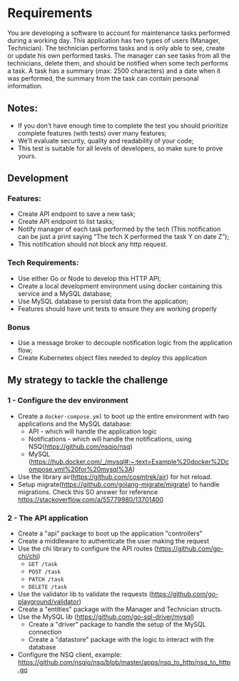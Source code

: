 # Requirements
You are developing a software to account for maintenance tasks performed during a
working day. This application has two types of users (Manager, Technician).
The technician performs tasks and is only able to see, create or update his own
performed tasks.
The manager can see tasks from all the technicians, delete them, and should be
notified when some tech performs a task.
A task has a summary (max: 2500 characters) and a date when it was performed, the
summary from the task can contain personal information.
## Notes:
- If you don’t have enough time to complete the test you should prioritize
complete features (with tests) over many features;
- We’ll evaluate security, quality and readability of your code;
- This test is suitable for all levels of developers, so make sure to prove yours.
## Development
### Features:
- Create API endpoint to save a new task;
- Create API endpoint to list tasks;
- Notify manager of each task performed by the tech (This notification can be
just a print saying “The tech X performed the task Y on date Z”);
- This notification should not block any http request.
### Tech Requirements:
- Use either Go or Node to develop this HTTP API;
- Create a local development environment using docker containing this service
and a MySQL database;
- Use MySQL database to persist data from the application;
- Features should have unit tests to ensure they are working properly
### Bonus
- Use a message broker to decouple notification logic from the application flow;
- Create Kubernetes object files needed to deploy this application

## My strategy to tackle the challenge

### 1 - Configure the dev environment
- Create a `docker-compose.yml` to boot up the entire environment with two applications and the MySQL database:
  - API - which will handle the application logic
  - Notifications - which will handle the notifications, using NSQ(https://github.com/nsqio/nsq)
  - MySQL (https://hub.docker.com/_/mysql#:~:text=Example%20docker%2Dcompose.yml%20for%20mysql%3A)
- Use the library air(https://github.com/cosmtrek/air) for hot reload.
- Setup migrate(https://github.com/golang-migrate/migrate) to handle migrations. Check this SO answer for reference https://stackoverflow.com/a/55779980/13701400

### 2 - The API application
- Create a "api" package to boot up the application "controllers"
- Create a middleware to authenticate the user making the request
- Use the chi library to configure the API routes (https://github.com/go-chi/chi)
  - `GET /task`
  - `POST /task`
  - `PATCH /task`
  - `DELETE /task`
- Use the validator lib to validate the requests (https://github.com/go-playground/validator)
- Create a "entities" package with the Manager and Technician structs.
- Use the MySQL lib (https://github.com/go-sql-driver/mysql)
  - Create a "driver" package to handle the setup of the MySQL connection
  - Create a "datastore" package with the logic to interact with the database
- Configure the NSQ client, example: https://github.com/nsqio/nsq/blob/master/apps/nsq_to_http/nsq_to_http.go